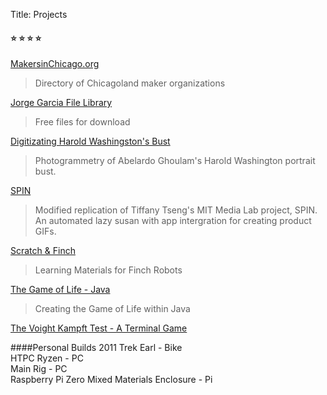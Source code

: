Title: Projects

#### ⭐ ⭐ ⭐ ⭐
[MakersinChicago.org](http://makersinchicago.org)  
> Directory of Chicagoland maker organizations

[Jorge Garcia File Library](/pages/library)
> Free files for download

[Digitizating Harold Washingston's Bust](https://www.chipublib.org/news/diy-mayor-harold-washington-bust/)  
> Photogrammetry of Abelardo Ghoulam's Harold Washington portrait bust.  

[SPIN]() 
> Modified replication of Tiffany Tseng's MIT Media Lab project, SPIN. An automated lazy susan with app intergration for creating product GIFs.  

[Scratch & Finch](https://drive.google.com/drive/folders/0B8QHDZo-SrgETkpTMXdfX1E4Yjg)  
> Learning Materials for Finch Robots  

[The Game of Life - Java](/game-of-life-java)  
> Creating the Game of Life within Java  

[The Voight Kampft Test - A Terminal Game](/voight-kampft-test-java)

####Personal Builds
2011 Trek Earl - Bike  
HTPC Ryzen - PC  
Main Rig - PC  
Raspberry Pi Zero Mixed Materials Enclosure - Pi  
